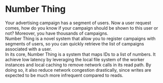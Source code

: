 # Number Thing
Your advertising campaign has a segment of users. Now a user request comes, how do you know if your campaign should be shown to this user or not? Moreover, you have thousands of campaigns.\
Number Thing is a novel system that allow you to register campaigns with segments of users, so you can quickly retrieve the list of campaigns associated with a user.\
In its core, Number Thing is a system that maps IDs to a list of numbers. It achieve low latency by leveraging the local file system of the worker instances and local caching to remove network calls in its read path. By doing so, it also reduce network congestion drastically, since writes are expected to be much more infrequent compared to reads.
